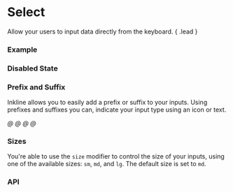 # Select

Allow your users to input data directly from the keyboard. { .lead }

### Example

<i-code-preview title="Basic Select" link="https://github.com/inkline/inkline/tree/master/src/components/Select" no-panel-margin>

<i-select v-model="selectValue" placeholder="Choose an option">
    <i-select-option value="a" label="Option A" />
    <i-select-option value="b" label="Option B" />
    <i-select-option value="c" label="Option C" />
    <i-select-option value="d" label="Option D" disabled />
</i-select>

<template slot="html">

~~~html
<i-select v-model="value" placeholder="Choose an option">
    <i-select-option value="a" label="Option A" />
    <i-select-option value="b" label="Option B" />
    <i-select-option value="c" label="Option C" />
    <i-select-option value="d" label="Option D" disabled />
</i-select>
~~~

</template>
<template slot="js">

~~~js
export default {
  data () {
    return {
      value: ''
    };
  }
}
~~~

</template>
<template slot="output">

Selected value: <code>{{selectValue}}</code>

</template>
</i-code-preview>

### Disabled State

<i-code-preview title="Disabled Select" link="https://github.com/inkline/inkline/tree/master/src/components/Select" no-panel-margin>

<i-select v-model="disabledSelectValue" placeholder="Choose an option" disabled>
    <i-select-option value="a" label="Option A" />
    <i-select-option value="b" label="Option B" />
    <i-select-option value="c" label="Option C" />
    <i-select-option value="d" label="Option D" disabled />
</i-select>

<template slot="html">

~~~html
<i-select v-model="value" placeholder="Choose an option">
    <i-select-option value="a" label="Option A" />
    <i-select-option value="b" label="Option B" />
    <i-select-option value="c" label="Option C" />
    <i-select-option value="d" label="Option D" disabled />
</i-select>
~~~

</template>
<template slot="js">

~~~js
export default {
  data () {
    return {
      value: ''
    };
  }
}
~~~

</template>
</i-code-preview>

### Prefix and Suffix
Inkline allows you to easily add a prefix or suffix to your inputs. Using prefixes and suffixes you can, indicate 
your input type using an icon or text. 

<i-code-preview title="Select Prefix and Suffix" link="https://github.com/inkline/inkline/tree/master/src/components/Select" no-panel-margin>

<i-select v-model="prefixSelectValue" placeholder="Choose an option" class="_margin-bottom-1">
    <i slot="prefix">@</i>
    <i-select-option value="a" label="Option A" />
    <i-select-option value="b" label="Option B" />
    <i-select-option value="c" label="Option C" />
    <i-select-option value="d" label="Option D" disabled />
</i-select>

<i-select v-model="suffixSelectValue" placeholder="Choose an option" class="_margin-bottom-1">
    <i slot="suffix">@</i>
    <i-select-option value="a" label="Option A" />
    <i-select-option value="b" label="Option B" />
    <i-select-option value="c" label="Option C" />
    <i-select-option value="d" label="Option D" disabled />
</i-select>

<i-select v-model="prefixSuffixSelectValue" placeholder="Choose an option">
    <i slot="suffix">@</i>
    <i-select-option value="a" label="Option A" />
    <i-select-option value="b" label="Option B" />
    <i-select-option value="c" label="Option C" />
    <i-select-option value="d" label="Option D" disabled />
    <i slot="prefix">@</i>
</i-select>

<template slot="html">

~~~html
<i-select v-model="value" placeholder="Choose an option">
    <i slot="prefix">@</i>
    <i-select-option value="a" label="Option A" />
    <i-select-option value="b" label="Option B" />
    <i-select-option value="c" label="Option C" />
    <i-select-option value="d" label="Option D" disabled />
</i-select>
~~~
~~~html
<i-select v-model="value" placeholder="Choose an option">
    <i slot="suffix">@</i>
    <i-select-option value="a" label="Option A" />
    <i-select-option value="b" label="Option B" />
    <i-select-option value="c" label="Option C" />
    <i-select-option value="d" label="Option D" disabled />
</i-select>
~~~
~~~html
<i-select v-model="value" placeholder="Choose an option">
    <i slot="prefix">@</i>
    <i-select-option value="a" label="Option A" />
    <i-select-option value="b" label="Option B" />
    <i-select-option value="c" label="Option C" />
    <i-select-option value="d" label="Option D" disabled />
    <i slot="suffix">@</i>
</i-select>
~~~

</template>
<template slot="js">

~~~js
export default {
  data () {
    return {
      value: ''
    };
  }
}
~~~

</template>
</i-code-preview>

### Sizes
You're able to use the `size` modifier to control the size of your inputs, using one of the available sizes: `sm`, `md`, and `lg`. The default size is set to `md`.

<i-code-preview title="Select Sizes" link="https://github.com/inkline/inkline/tree/master/src/components/Select" no-panel-margin>

<i-form-group>
    <i-select v-model="smSelectValue" size="sm" placeholder="Choose an option" class="_margin-bottom-0">
        <i-select-option value="a" label="Option A" />
        <i-select-option value="b" label="Option B" />
        <i-select-option value="c" label="Option C" />
        <i-select-option value="d" label="Option D" disabled />
    </i-select>
</i-form-group>

<i-form-group>
    <i-select v-model="mdSelectValue" size="md" placeholder="Choose an option" class="_margin-bottom-0">
        <i-select-option value="a" label="Option A" />
        <i-select-option value="b" label="Option B" />
        <i-select-option value="c" label="Option C" />
        <i-select-option value="d" label="Option D" disabled />
    </i-select>
</i-form-group>

<i-form-group>
    <i-select v-model="lgSelectValue" size="lg" placeholder="Choose an option">
        <i-select-option value="a" label="Option A" />
        <i-select-option value="b" label="Option B" />
        <i-select-option value="c" label="Option C" />
        <i-select-option value="d" label="Option D" disabled />
    </i-select>
</i-form-group>

<template slot="html">

~~~html
<i-select v-model="value" size="sm" placeholder="Choose an option">
    <i-select-option value="a" label="Option A" />
    <i-select-option value="b" label="Option B" />
    <i-select-option value="c" label="Option C" />
    <i-select-option value="d" label="Option D" disabled />
</i-select>
~~~
~~~html
<i-select v-model="value" size="md" placeholder="Choose an option">
    <i-select-option value="a" label="Option A" />
    <i-select-option value="b" label="Option B" />
    <i-select-option value="c" label="Option C" />
    <i-select-option value="d" label="Option D" disabled />
</i-select>
~~~
~~~html
<i-select v-model="value" size="lg" placeholder="Choose an option">
    <i-select-option value="a" label="Option A" />
    <i-select-option value="b" label="Option B" />
    <i-select-option value="c" label="Option C" />
    <i-select-option value="d" label="Option D" disabled />
</i-select>
~~~

</template>
<template slot="js">

~~~js
export default {
  data () {
    return {
      value: ''
    };
  }
}
~~~

</template>
</i-code-preview>


### API

<i-api-preview title="Select API" markup="i-select" expanded>
    <template slot="props">
        <table class="table -bordered">
            <thead>
                <tr>
                    <th>Property</th>
                    <th>Description</th>
                    <th>Type</th>
                    <th>Accepted</th>
                    <th>Default</th>
                </tr>
            </thead>
            <tbody>
                <tr>
                    <td>disabled</td>
                    <td>Sets the state of the select form component as disabled.</td>
                    <td><code>Boolean</code></td>
                    <td><code>true</code>, <code>false</code></td>
                    <td><code>false</code></td>
                </tr>
                <tr>
                    <td>placeholder</td>
                    <td>Sets the placeholder of the select form component.</td>
                    <td><code>String</code></td>
                    <td></td>
                    <td></td>
                </tr>
                <tr>
                    <td>readonly</td>
                    <td>Sets the state of the select form component as readonly.</td>
                    <td><code>Boolean</code></td>
                    <td><code>true</code>, <code>false</code></td>
                    <td><code>false</code></td>
                </tr>
                <tr>
                    <td>schema</td>
                    <td>Provides a schema binding to the select form component. See the <nuxt-link to="/docs/forms/form-validation">Form Validation</nuxt-link> documentation.</td>
                    <td><code>Object</code></td>
                    <td></td>
                    <td></td>
                </tr>
                <tr>
                    <td>size</td>
                    <td>Sets the size of the select form component.</td>
                    <td><code>String</code></td>
                    <td><code>sm</code>, <code>md</code>, <code>lg</code></td>
                    <td><code>md</code></td>
                </tr>
                <tr>
                    <td>value</td>
                    <td>Sets the value of the select form component. To be provided using the <code>v-model</code> directive.</td>
                    <td><code>String</code></td>
                    <td></td>
                    <td></td>
                </tr>
            </tbody>
        </table>
    </template>
    <template slot="slots">
        <table class="table -bordered _margin-bottom-0">
            <thead>
                <tr>
                    <th>Name</th>
                    <th>Description</th>
                </tr>
            </thead>
            <tbody>
                <tr>
                    <td>default</td>
                    <td>Slot for select default content. To be populated with select option components.</td>
                </tr>
                <tr>
                    <td>prepend</td>
                    <td>Slot for select prepend content. Prepended content appears before the select inside a button-like container.</td>
                </tr>
                <tr>
                    <td>append</td>
                    <td>Slot for select append content. Appended content appears after the select inside a button-like container.</td>
                </tr>
                <tr>
                    <td>prefix</td>
                    <td>Slot for select prefix content. The prefix content appears inside the select field, on the left side.</td>
                </tr>
                <tr>
                    <td>suffix</td>
                    <td>Slot for select suffix content. The suffix content appears inside the select field, on the right side.</td>
                </tr>
            </tbody>
        </table>
    </template>
    <template slot="events">
        <table class="table -bordered _margin-bottom-0">
            <thead>
                <tr>
                    <th>Name</th>
                    <th>Description</th>
                    <th>Prototype</th>
                </tr>
            </thead>
            <tbody>
                <tr>
                    <td>click</td>
                    <td>Emitted when select form component is clicked.</td>
                    <td><code>(event: Event) => {}</code></td>
                </tr>
                <tr>
                    <td>focus</td>
                    <td>Emitted when select form component is focused.</td>
                    <td><code>(event: Event) => {}</code></td>
                </tr>
                <tr>
                    <td>blur</td>
                    <td>Emitted when select form component is blurred.</td>
                    <td><code>(event: Event) => {}</code></td>
                </tr>
                <tr>
                    <td>change</td>
                    <td>Emitted when select form component value changes.</td>
                    <td><code>(value: String) => {}</code></td>
                </tr>
                <tr>
                    <td>input</td>
                    <td>Emitted when select form component value changes.</td>
                    <td><code>(value: String) => {}</code></td>
                </tr>
                <tr>
                    <td>mouseenter</td>
                    <td>Emitted when select form component is hovered.</td>
                    <td><code>(value: String) => {}</code></td>
                </tr>
                <tr>
                    <td>mouseleave</td>
                    <td>Emitted when select form component is not hovered anymore.</td>
                    <td><code>(value: String) => {}</code></td>
                </tr>
            </tbody>
        </table>
    </template>
</i-api-preview>

<i-api-preview title="Select Option API" markup="i-select-option" expanded>
    <template slot="props">
        <table class="table -bordered">
            <thead>
                <tr>
                    <th>Property</th>
                    <th>Description</th>
                    <th>Type</th>
                    <th>Accepted</th>
                    <th>Default</th>
                </tr>
            </thead>
            <tbody>
                <tr>
                    <td>disabled</td>
                    <td>Sets the state of the select form component as disabled.</td>
                    <td><code>Boolean</code></td>
                    <td><code>true</code>, <code>false</code></td>
                    <td><code>false</code></td>
                </tr>
                <tr>
                    <td>value</td>
                    <td>Sets the value of the select form component option.</td>
                    <td><code>String</code></td>
                    <td></td>
                    <td></td>
                </tr>
                <tr>
                    <td>label</td>
                    <td>Sets the text label of the select form component option.</td>
                    <td><code>String</code></td>
                    <td></td>
                    <td></td>
                </tr>
            </tbody>
        </table>
    </template>
    <template slot="slots">
        <table class="table -bordered _margin-bottom-0">
            <thead>
                <tr>
                    <th>Name</th>
                    <th>Description</th>
                </tr>
            </thead>
            <tbody>
                <tr>
                    <td>default</td>
                    <td>Slot for select default content. To be populated with select option components.</td>
                </tr>
            </tbody>
        </table>
    </template>
</i-api-preview>
